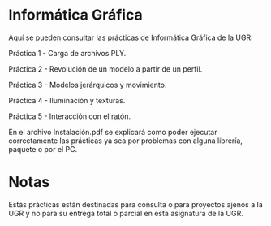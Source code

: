 # Informática Gráfica

Aquí se pueden consultar las prácticas de Informática Gráfica de la UGR:

Práctica 1 - Carga de archivos PLY.

Práctica 2 - Revolución de un modelo a partir de un perfil.

Práctica 3 - Modelos jerárquicos y movimiento.

Práctica 4 - Iluminación y texturas.

Práctica 5 - Interacción con el ratón.

En el archivo Instalación.pdf se explicará como poder ejecutar correctamente las prácticas ya sea por problemas con alguna librería, paquete o por el PC.

# Notas 

Estás prácticas están destinadas para consulta o para proyectos ajenos a la UGR y no para su entrega total o parcial en esta asignatura de la UGR.  
